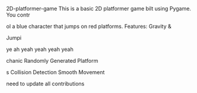 


     


 2D-platformer-game
This is a basic 2D platformer game 
bilt using Pygame. You contr

ol a blue 
character that jumps on red platforms.
Features: Gravity &amp;

Jumpi


ye ah yeah yeah yeah yeah


chanic Randomly Generated Platform

s Collision Detection  Smooth Movement


need  to update all contributions 



 